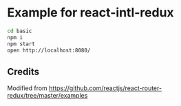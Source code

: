 Example for react-intl-redux
=============================

```bash
cd basic
npm i
npm start
open http://localhost:8080/
```

## Credits

Modified from https://github.com/reactjs/react-router-redux/tree/master/examples
